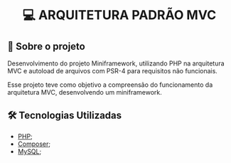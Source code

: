 <h1 align="center">

**:computer: ARQUITETURA PADRÃO MVC**

</h1>


## 🚀 Sobre o projeto

<p>Desenvolvimento do projeto Miniframework, utilizando PHP na arquitetura MVC e autoload de arquivos com PSR-4 para requisitos não funcionais.</p>
<p>Esse projeto teve como objetivo a compreensão do funcionamento da arquitetura MVC, desenvolvendo um miniframework.</p>



## 🛠️ Tecnologias Utilizadas

- [PHP](https://www.php.net/);
- [Composer](https://getcomposer.org/);
- [MySQL](https://www.mysql.com/);
